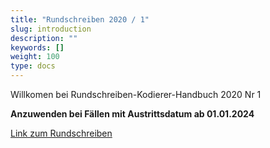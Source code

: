```yaml
---
title: "Rundschreiben 2020 / 1"
slug: introduction
description: ""
keywords: []
weight: 100
type: docs
---
```



Willkomen bei Rundschreiben-Kodierer-Handbuch 2020 Nr 1
  
**Anzuwenden bei Fällen mit Austrittsdatum ab 01.01.2024**
  
<a href="https://www.bfs.admin.ch/bfs/de/home/statistiken/gesundheit/nomenklaturen/medkk/instrumente-medizinische-kodierung.assetdetail.29665590.html"
   target="_blank"
   rel="noopener noreferrer">
    Link zum Rundschreiben
</a>



